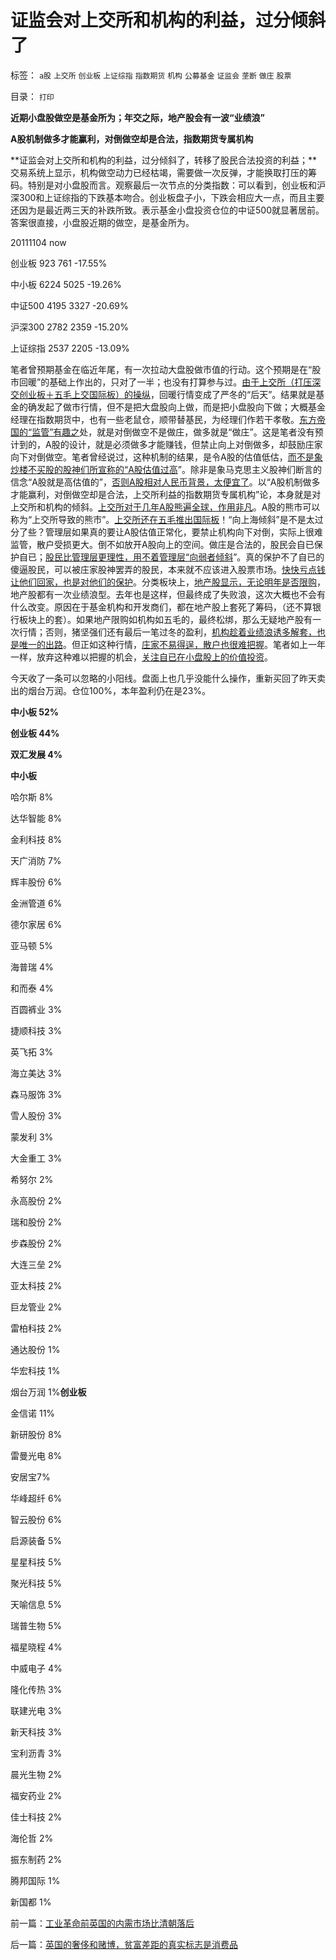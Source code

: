 # 证监会对上交所和机构的利益，过分倾斜了

标签： `a股` `上交所` `创业板` `上证综指` `指数期货` `机构` `公募基金` `证监会` `垄断` `做庄` `股票` 

目录： `打印`

**近期小盘股做空是基金所为；年交之际，地产股会有一波“业绩浪”**

**A股机制做多才能赢利，对倒做空却是合法，指数期货专属机构**

**证监会对上交所和机构的利益，过分倾斜了，转移了股民合法投资的利益；**交易系统上显示，机构做空动力已经枯竭，需要做一次反弹，才能换取打压的筹码。特别是对小盘股而言。观察最后一次节点的分类指数：可以看到，创业板和沪深300和上证综指的下跌基本吻合。创业板盘子小，下跌会相应大一点，而且主要还因为是最近两三天的补跌所致。表示基金小盘投资仓位的中证500就显著居前。答案很直接，小盘股近期的做空，是基金所为。

20111104 now

创业板 923 761 -17.55%

中小板 6224 5025 -19.26%

中证500 4195 3327 -20.69%

沪深300 2782 2359 -15.20%

上证综指 2537 2205 -13.09%



笔者曾预期基金在临近年尾，有一次拉动大盘股做市值的行动。这个预期是在“股市回暖”的基础上作出的，只对了一半；也没有打算参与过。[由于上交所（打压深交创业板＋五毛上交国际板）的操纵](../../../2011/12/1/小政府＝消费者依法诉讼取代“监管”.md)，回暖行情变成了严冬的“后天”。结果就是基金的确发起了做市行情，但不是把大盘股向上做，而是把小盘股向下做；大概基金经理在指数期货中，也有一些老鼠仓，顺带替基民，为经理们作若干孝敬。[东方帝国的“监管”有趣之](../../../2011/11/29/证监会应放弃监管，开设司法仲裁渠道.md)处，就是对倒做空不是做庄，做多就是“做庄”。这是笔者没有预计到的，A股的设计，就是必须做多才能赚钱，但禁止向上对倒做多，却鼓励庄家向下对倒做空。笔者曾经说过，这种机制的结果，是令A股的估值低估，[而不是象炒楼不买股的股神们所宣称的“A股估值过高](../../../2011/12/22/买房不买股票的股神“房价不高,股价高”的如意算盘.md)”。除非是象马克思主义股神们断言的信念“A股就是高估值的”，[否则A股相对人民币背景，太便宜了](../../../2011/7/1/A股合理的市盈率应是无限高.md)。以“A股机制做多才能赢利，对倒做空却是合法，上交所利益的指数期货专属机构”论，本身就是对上交所和机构的倾斜。[上交所对于几年A股熊遍全球，作用非凡](../../../2011/12/16/废除股市“谷物法”，A股将有一波大牛市.md)。A股的熊市可以称为“上交所导致的熊市”。[上交所还在五毛推出国际板](../../../2011/6/15/国际板推动RMB国际化的骗局.md)！“向上海倾斜”是不是太过分了些？管理层如果真的要让A股估值正常化，要禁止机构向下对倒，实际上很难监管，散户受损更大。倒不如放开A股向上的空间。做庄是合法的，股民会自已保护自已；[股民比管理层更理性，用不着管理层“向弱者倾斜](../../../2011/7/25/牛市是散户监管管理层缔造的.md)”。真的保护不了自已的傻逼股民，可以被庄家股神罢弄的股民，本来就不应该进入股票市场。[快快亏点钱让他们回家，也是对他们的保护](../../../2010/12/7/脑残救济税不合理.md)。分类板块上，[地产股显示，无论明年是否限购](../../../2011/11/15/茅于轼限购侵犯论不成立，行政限购天经地义.md)，地产股都有一次业绩浪型。去年也是这样，但最终成了失败浪，这次大概也不会有什么改变。原因在于基金机构和开发商们，都在地产股上套死了筹码，（还不算银行板块上的套）。如果地产限购如机构如五毛的，最终松绑，那么无疑地产股有一次行情；否则，猪坚强们还有最后一笔过冬的盈利，[机构趁着业绩浪诱多解套，也是唯一的出路](../../../2007/9/22/地产股宜用市净率估值，地产股投机泡沫浓重.md)。但正如这种行情，[庄家不易得逞，散户也很难把握](../../../2008/11/18/趋势投资：听庄家的话，赚庄家的钱.md)。笔者如上一年一样，放弃这种难以把握的机会，[关注自已在小盘股上的价值投资](../../../2008/9/20/理性投资无关大小盘.md)。



今天收了一条可以忽略的小阳线。盘面上也几乎没能什么操作，重新买回了昨天卖出的烟台万润。仓位100%，本年盈利仍在是23%。

**中小板 52%**

**创业板 44%**

**双汇发展 4%**



**中小板**

哈尔斯 8%

达华智能 8%

金利科技 8%

天广消防 7%

辉丰股份 6%

金洲管道 6%

德尔家居 6%

亚马顿 5%

海普瑞 4%

和而泰 4%

百圆裤业 3%

捷顺科技 3%

英飞拓 3%

海立美达 3%

森马服饰 3%

雪人股份 3%

蒙发利 3%

大金重工 3%

希努尔 2%

永高股份 2%

瑞和股份 2%

步森股份 2%

大连三垒 2%

亚太科技 2%

巨龙管业 2%

雷柏科技 2%

通达股份 1%

华宏科技 1%

烟台万润 1%**创业板**

金信诺 11%

新研股份 8%

雷曼光电 8%

安居宝7%

华峰超纤 6%

智云股份 6%

启源装备 5%

星星科技 5%

聚光科技 5%

天喻信息 5%

瑞普生物 5%

福星晓程 4%

中威电子 4%

隆化传热 3%

联建光电 3%

新天科技 3%

宝利沥青 3%

晨光生物 2%

福安药业 2%

佳士科技 2%

海伦哲 2%

振东制药 2%

腾邦国际 1%

新国都 1%

前一篇：[工业革命前英国的内需市场比清朝落后](../../../2011/12/23/工业革命前英国的内需市场比清朝落后.md)

后一篇：[英国的奢侈和赌博，贫富差距的真实标志是消费品](../../../2011/12/24/英国的奢侈和赌博，贫富差距的真实标志是消费品.md)